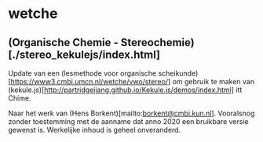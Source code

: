 # wetche

## (Organische Chemie - Stereochemie)[./stereo_kekulejs/index.html]

Update van een (lesmethode voor organische scheikunde)[https://www3.cmbi.umcn.nl/wetche/vwo/stereo/] om gebruik te maken van (kekule.js)[http://partridgejiang.github.io/Kekule.js/demos/index.html] itt Chime.

Naar het werk van (Hens Borkent)[mailto:borkent@cmbi.kun.nl]. Vooralsnog zonder toestemming met de aanname dat anno 2020 een bruikbare versie gewenst is. Werkelijke inhoud is geheel onveranderd.

